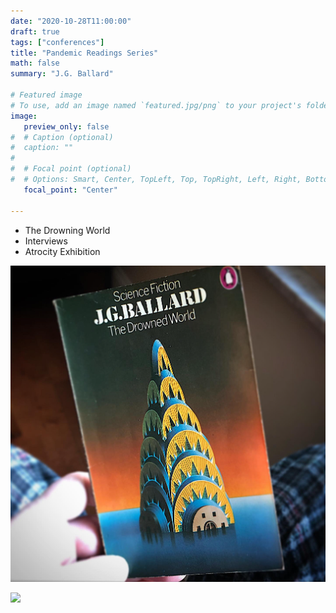 ```yaml
---
date: "2020-10-28T11:00:00"
draft: true
tags: ["conferences"]
title: "Pandemic Readings Series"
math: false
summary: "J.G. Ballard"

# Featured image
# To use, add an image named `featured.jpg/png` to your project's folder.
image:
   preview_only: false
#  # Caption (optional)
#  caption: ""
#
#  # Focal point (optional)
#  # Options: Smart, Center, TopLeft, Top, TopRight, Left, Right, BottomLeft, #Bottom, BottomRight
   focal_point: "Center"

---
```

- The Drowning World
- Interviews
- Atrocity Exhibition

![](the_drowned_world.png)

![](atrocity_exhibition.png)
